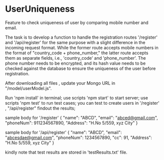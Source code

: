 # UserUniqueness
Feature to check uniqueness of user by comparing mobile number and email.

The task is to develop a function to handle the registration routes '/register' and '/api/register' for the same purpose with a slight difference in the incoming request format. While the former route accepts mobile numbers in the format of "country_code + phone_number," the latter route accepts them as separate fields, i.e., 'country_code' and 'phone_number'. The phone number needs to be encrypted, and its hash value needs to be checked against the database to ensure the uniqueness of the user before registration.

After downloading all files , update your Mongo URL in "/model/userModel.js".

Run 'npm install' in terminal;
use scripts 'npm start' to start server;
use scripts 'npm test' to run test cases;
you can test to create users in '/register' , "/api/register" findout the results;

sample body for '/register'
{
  "name": "ABCD",
  "email": "abced@gmail.com",
  "phoneNum": 911234567890,
  "Address": "H.No 5/559, xyz City"
}

sample body for '/api/register'
{
  "name": "ABCD",
  "email": "abcesdae@gmail.com",
  "phoneNum": 1234567890,
  "cc": 91,
  "Address": "H.No 5/559, xyz City"
}

kindly note that test results are stored in 'testResults.txt' file.

